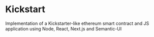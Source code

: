 # Kickstart
Implementation of a Kickstarter-like ethereum smart contract and JS application using Node, React, Next.js and Semantic-UI

